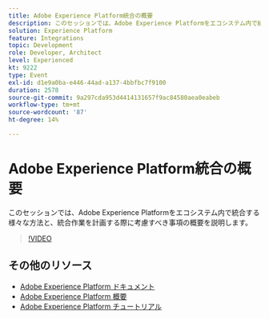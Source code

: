 ```yaml
---
title: Adobe Experience Platform統合の概要
description: このセッションでは、Adobe Experience Platformをエコシステム内で統合する様々な方法と、統合作業を計画する際に考慮すべき事項の概要を説明します。
solution: Experience Platform
feature: Integrations
topic: Development
role: Developer, Architect
level: Experienced
kt: 9222
type: Event
exl-id: d1e9a0ba-e446-44ad-a137-4bbfbc7f9100
duration: 2578
source-git-commit: 9a297cda953d4414131657f9ac84580aea0eabeb
workflow-type: tm+mt
source-wordcount: '87'
ht-degree: 14%

---
```


# Adobe Experience Platform統合の概要

このセッションでは、Adobe Experience Platformをエコシステム内で統合する様々な方法と、統合作業を計画する際に考慮すべき事項の概要を説明します。


>[!VIDEO](https://video.tv.adobe.com/v/337715/?quality=12&learn=on&hidetitle=true)

## その他のリソース

- [Adobe Experience Platform ドキュメント ](https://experienceleague.adobe.com/docs/experience-platform.html?lang=ja)
- [Adobe Experience Platform 概要](https://experienceleague.adobe.com/docs/experience-platform/landing/home.html?lang=ja)
- [Adobe Experience Platform チュートリアル](https://experienceleague.adobe.com/docs/platform-learn/tutorials/overview.html?lang=ja)
